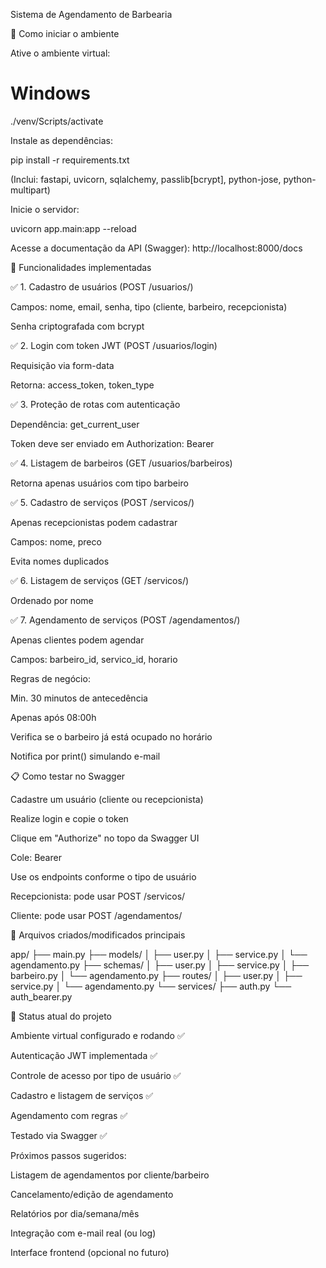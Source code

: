 Sistema de Agendamento de Barbearia

🔄 Como iniciar o ambiente

Ative o ambiente virtual:

# Windows
./venv/Scripts/activate

Instale as dependências:

pip install -r requirements.txt

(Inclui: fastapi, uvicorn, sqlalchemy, passlib[bcrypt], python-jose, python-multipart)

Inicie o servidor:

uvicorn app.main:app --reload

Acesse a documentação da API (Swagger):
http://localhost:8000/docs

🔧 Funcionalidades implementadas

✅ 1. Cadastro de usuários (POST /usuarios/)

Campos: nome, email, senha, tipo (cliente, barbeiro, recepcionista)

Senha criptografada com bcrypt

✅ 2. Login com token JWT (POST /usuarios/login)

Requisição via form-data

Retorna: access_token, token_type

✅ 3. Proteção de rotas com autenticação

Dependência: get_current_user

Token deve ser enviado em Authorization: Bearer <token>

✅ 4. Listagem de barbeiros (GET /usuarios/barbeiros)

Retorna apenas usuários com tipo barbeiro

✅ 5. Cadastro de serviços (POST /servicos/)

Apenas recepcionistas podem cadastrar

Campos: nome, preco

Evita nomes duplicados

✅ 6. Listagem de serviços (GET /servicos/)

Ordenado por nome

✅ 7. Agendamento de serviços (POST /agendamentos/)

Apenas clientes podem agendar

Campos: barbeiro_id, servico_id, horario

Regras de negócio:

Min. 30 minutos de antecedência

Apenas após 08:00h

Verifica se o barbeiro já está ocupado no horário

Notifica por print() simulando e-mail

📋 Como testar no Swagger

Cadastre um usuário (cliente ou recepcionista)

Realize login e copie o token

Clique em "Authorize" no topo da Swagger UI

Cole: Bearer <token>

Use os endpoints conforme o tipo de usuário

Recepcionista: pode usar POST /servicos/

Cliente: pode usar POST /agendamentos/

🔹 Arquivos criados/modificados principais

app/
├── main.py
├── models/
│   ├── user.py
│   ├── service.py
│   └── agendamento.py
├── schemas/
│   ├── user.py
│   ├── service.py
│   ├── barbeiro.py
│   └── agendamento.py
├── routes/
│   ├── user.py
│   ├── service.py
│   └── agendamento.py
└── services/
    ├── auth.py
    └── auth_bearer.py

📅 Status atual do projeto

Ambiente virtual configurado e rodando ✅

Autenticação JWT implementada ✅

Controle de acesso por tipo de usuário ✅

Cadastro e listagem de serviços ✅

Agendamento com regras ✅

Testado via Swagger ✅

Próximos passos sugeridos:

Listagem de agendamentos por cliente/barbeiro

Cancelamento/edição de agendamento

Relatórios por dia/semana/mês

Integração com e-mail real (ou log)

Interface frontend (opcional no futuro)


